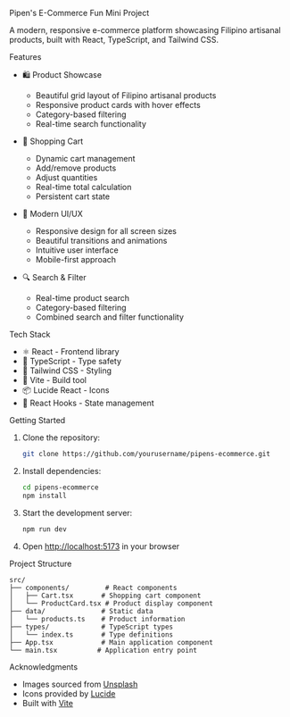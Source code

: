 Pipen's E-Commerce Fun Mini Project

A modern, responsive e-commerce platform showcasing Filipino artisanal products, built with React, TypeScript, and Tailwind CSS.

Features

- 🛍️ Product Showcase
  - Beautiful grid layout of Filipino artisanal products
  - Responsive product cards with hover effects
  - Category-based filtering
  - Real-time search functionality

- 🛒 Shopping Cart
  - Dynamic cart management
  - Add/remove products
  - Adjust quantities
  - Real-time total calculation
  - Persistent cart state

- 💅 Modern UI/UX
  - Responsive design for all screen sizes
  - Beautiful transitions and animations
  - Intuitive user interface
  - Mobile-first approach

- 🔍 Search & Filter
  - Real-time product search
  - Category-based filtering
  - Combined search and filter functionality

Tech Stack

- ⚛️ React - Frontend library
- 📘 TypeScript - Type safety
- 🎨 Tailwind CSS - Styling
- 🔧 Vite - Build tool
- 📦 Lucide React - Icons
- 💫 React Hooks - State management

Getting Started

1. Clone the repository:
   ```bash
   git clone https://github.com/yourusername/pipens-ecommerce.git
   ```

2. Install dependencies:
   ```bash
   cd pipens-ecommerce
   npm install
   ```

3. Start the development server:
   ```bash
   npm run dev
   ```

4. Open [http://localhost:5173](http://localhost:5173) in your browser

Project Structure

```
src/
├── components/         # React components
│   ├── Cart.tsx       # Shopping cart component
│   └── ProductCard.tsx # Product display component
├── data/              # Static data
│   └── products.ts    # Product information
├── types/             # TypeScript types
│   └── index.ts       # Type definitions
├── App.tsx            # Main application component
└── main.tsx          # Application entry point
```

Acknowledgments

- Images sourced from [Unsplash](https://unsplash.com)
- Icons provided by [Lucide](https://lucide.dev)
- Built with [Vite](https://vitejs.dev)
